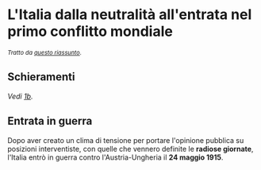 # L'Italia dalla neutralità all'entrata nel primo conflitto mondiale

<small>*Tratto da [questo riassunto](https://storia.alexsandri.com/La-prima-guerra-mondiale.html)*.</small>

## Schieramenti

*Vedi [1b](1b#italia).*

## Entrata in guerra

Dopo aver creato un clima di tensione per portare l'opinione pubblica su
posizioni interventiste, con quelle che vennero definite le **radiose
giornate**, l'Italia entrò in guerra contro l'Austria-Ungheria il **24 maggio
1915**.
